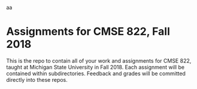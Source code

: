 aa
# Assignments for CMSE 822, Fall 2018

This is the repo to contain all of your work and assignments for CMSE 822, taught at Michigan State University in Fall 2018. Each assignment will be contained within subdirectories. Feedback and grades will be committed directly into these repos.

